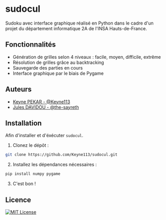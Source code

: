 # sudocul

Sudoku avec interface graphique réalisé en Python dans le cadre d'un projet du département informatique 2A de l'INSA Hauts-de-France.


## Fonctionnalités

- Génération de grilles selon 4 niveaux : facile, moyen, difficile, extrême
- Résolution de grilles grâce au backtracking
- Sauvegarde des parties en cours
- Interface graphique par le biais de Pygame


## Auteurs

- [Keyne PEKAR - @Keyne113](https://github.com/Keyne113)
- [Jules DAVIDOU - @the-sayreth](https://github.com/the-sayreth)


## Installation

Afin d'installer et d'éxécuter `sudocul`.

1. Clonez le dépôt :
```bash
git clone https://github.com/Keyne113/sudocul.git
```

2. Installez les dépendances nécessaires :
```bash
pip install numpy pygame
```

3. C'est bon !


## Licence

[![MIT License](https://img.shields.io/badge/License-MIT-green.svg)](https://choosealicense.com/licenses/mit/)